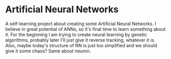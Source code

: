 # Artificial Neural Networks

A self-learning project about creating some Artificial Neural Networks. I believe in great potential of ANNs, so it's final time to learn something about it. For the beginning I am trying to create neural learning by genetic algorithms, probably later I'll just give it reverse tracking, whatever it is. Also, maybe today's structure of NN is just too simplified and we should give it some chaos? Same about neuron.